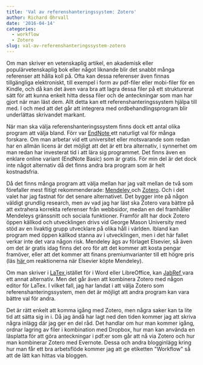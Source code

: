 ```yaml
---
title: 'Val av referenshanteringssystem: Zotero'
author: Richard Öhrvall
date: '2016-04-14'
categories:
  - workflow
  - Zotero
slug: val-av-referenshanteringssystem-zotero
---
```


Om man skriver en vetenskaplig artikel, en akademisk eller populärvetenskaplig bok eller något liknande blir det snabbt många referenser att hålla koll på. Ofta kan dessa referenser även finnas tillgängliga elektroniskt, till exempel i form av pdf-filer eller mobi-filer för en Kindle, och då kan det även vara bra att lagra dessa filer på ett strukturerat sätt för att kunna enkelt hitta dessa filer och de anteckningar som man har gjort när man läst dem. Allt detta kan ett referenshanteringssystem hjälpa till med. I och med att det går att integrera med ordbehandlingsprogram blir underlättas skrivandet markant.

När man ska välja referenshanteringssystem finns dock ett antal olika program att välja bland. Förr var [EndNote ](http://endnote.com/)ett naturligt val för många forskare. Om man arbetar vid ett universitet eller motsvarande som redan har en allmän licens är det möjligt att det är ett bra alternativ, i synnerhet om man redan har investerat tid i att lära sig programmet. Det finns även en enklare online variant (EndNote Basic) som är gratis. För min del är det dock inte något alternativ då det finns andra bra  program som är helt kostnadsfria.

Då det finns många program att välja mellan har jag  valt mellan de två som förefaller mest flitigt rekommenderade: [Mendeley ](https://www.mendeley.com)och [Zotero](https://www.zotero.org/). Och i det valet har jag fastnat för det senare alternativet. Det bygger inte på någon väldigt grundlig research,  men av vad jag har läst ska Zotero vara bättre på att extrahera korrekta referenser från webbsidor, medan en del framhåller Mendeleys gränssnitt och sociala funktioner. Framför allt har dock Zotero öppen källkod och utvecklingen drivs vid George Mason University med stöd av en livaktig grupp utvecklare på olika håll i världen. Ibland kan program med öppen källkod stanna av i utvecklingen, men i det här fallet verkar inte det vara någon risk. Mendeley ägs av förlaget Elsevier, så även om det är gratis idag finns det oro för att det kommer att kosta pengar framöver, eller att det kommer att finans premiumvarianter till ett högre pris (läs [här ](http://www.newyorker.com/tech/elements/when-the-rebel-alliance-sells-out)om reaktionerna när Elsevier köpte Mendeley).

Om man skriver i [LaTex ](https://www.latex-project.org/)istället för i Word eller LibreOffice, kan [JabRef ](http://jabref.sourceforge.net/)vara ett annat alternativ. Men det går även att kombinera Zotero med någon editor för LaTex. I vilket fall,  jag har landat i att välja Zotero som referenshanteringssystem,  men det är möjligt att andra program kan vara bättre val för andra.

Det är rätt enkelt att komma igång med Zotero, men några saker kan ta lite tid att sätta sig in i. Då jag ändå har lagt ned den tiden kommer jag att skriva några inlägg där jag ger en del råd. Det handlar om hur man kommer igång, ordnar lagring av filer i kombination med Dropbox, hur man kan använda en läsplatta för att göra anteckningar i pdf:er som går att nå via Zotero och hur man kombinerar Zotero med Evernote. Dessa och andra blogginlägg kring hur man får ett bra arbetsflöde kommer jag att ge etiketten "Workflow" så att de lätt kan hittas via bloggen.
